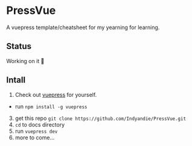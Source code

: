 # PressVue
A vuepress template/cheatsheet for my yearning for learning.

## Status
Working on it :hammer:

## Intall
1. Check out [vuepress](https://vuepress.vuejs.org/) for yourself.
  * run `npm install -g vuepress`
3. get this repo `git clone https://github.com/Indyandie/PressVue.git`
2. `cd` to docs directory
3. run `vuepress dev`
4. more to come…
